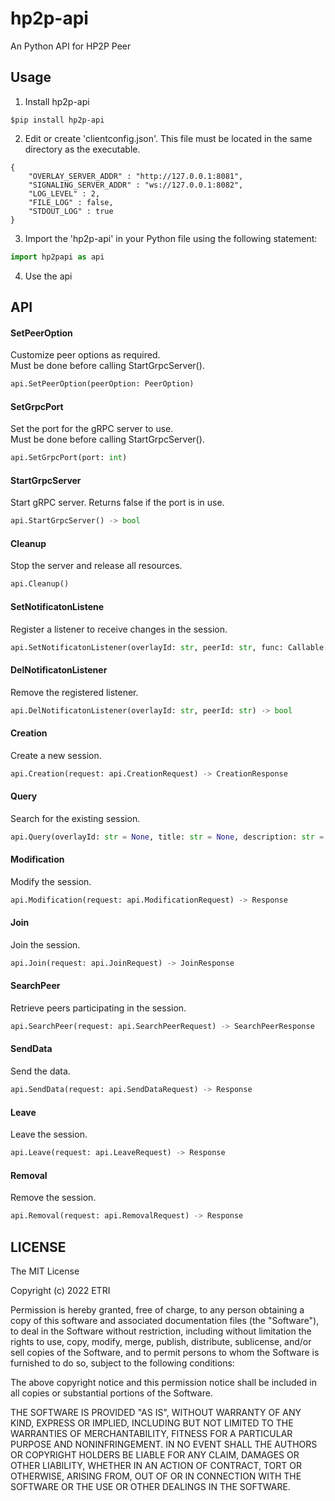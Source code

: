 # hp2p-api
An Python API for HP2P Peer
## Usage

1. Install hp2p-api
```
$pip install hp2p-api
```
2. Edit or create 'clientconfig.json'. This file must be located in the same directory as the executable.   
```
{
    "OVERLAY_SERVER_ADDR" : "http://127.0.0.1:8081",
    "SIGNALING_SERVER_ADDR" : "ws://127.0.0.1:8082",
    "LOG_LEVEL" : 2,
    "FILE_LOG" : false,
    "STDOUT_LOG" : true
}
```
3. Import the 'hp2p-api' in your Python file using the following statement:
``` py
import hp2papi as api
```
4. Use the api   

## API   
#### SetPeerOption
Customize peer options as required.   
Must be done before calling StartGrpcServer().
``` py
api.SetPeerOption(peerOption: PeerOption)
```
#### SetGrpcPort
Set the port for the gRPC server to use.   
Must be done before calling StartGrpcServer().
``` py
api.SetGrpcPort(port: int)
```
#### StartGrpcServer
Start gRPC server. Returns false if the port is in use.
``` py
api.StartGrpcServer() -> bool
```
#### Cleanup
Stop the server and release all resources.
``` py
api.Cleanup()
```
#### SetNotificatonListene
Register a listener to receive changes in the session.
``` py
api.SetNotificatonListener(overlayId: str, peerId: str, func: Callable[[Notification], None]) -> bool
```
#### DelNotificatonListener
Remove the registered listener.
``` py
api.DelNotificatonListener(overlayId: str, peerId: str) -> bool
```
#### Creation
Create a new session.
``` py
api.Creation(request: api.CreationRequest) -> CreationResponse
```
#### Query
Search for the existing session.
``` py
api.Query(overlayId: str = None, title: str = None, description: str = None) -> QueryResponse
```
#### Modification
Modify the session.
``` py
api.Modification(request: api.ModificationRequest) -> Response
```
#### Join
Join the session.
``` py
api.Join(request: api.JoinRequest) -> JoinResponse
```
#### SearchPeer
Retrieve peers participating in the session.
``` py
api.SearchPeer(request: api.SearchPeerRequest) -> SearchPeerResponse
```
#### SendData
Send the data.
``` py
api.SendData(request: api.SendDataRequest) -> Response
```
#### Leave
Leave the session.
``` py
api.Leave(request: api.LeaveRequest) -> Response
```
#### Removal
Remove the session.
``` py
api.Removal(request: api.RemovalRequest) -> Response
```
  
## LICENSE

The MIT License

Copyright (c) 2022 ETRI

Permission is hereby granted, free of charge, to any person obtaining a copy
of this software and associated documentation files (the "Software"), to deal
in the Software without restriction, including without limitation the rights
to use, copy, modify, merge, publish, distribute, sublicense, and/or sell
copies of the Software, and to permit persons to whom the Software is
furnished to do so, subject to the following conditions:

The above copyright notice and this permission notice shall be included in
all copies or substantial portions of the Software.

THE SOFTWARE IS PROVIDED "AS IS", WITHOUT WARRANTY OF ANY KIND, EXPRESS OR
IMPLIED, INCLUDING BUT NOT LIMITED TO THE WARRANTIES OF MERCHANTABILITY,
FITNESS FOR A PARTICULAR PURPOSE AND NONINFRINGEMENT. IN NO EVENT SHALL THE
AUTHORS OR COPYRIGHT HOLDERS BE LIABLE FOR ANY CLAIM, DAMAGES OR OTHER
LIABILITY, WHETHER IN AN ACTION OF CONTRACT, TORT OR OTHERWISE, ARISING FROM,
OUT OF OR IN CONNECTION WITH THE SOFTWARE OR THE USE OR OTHER DEALINGS IN
THE SOFTWARE.
